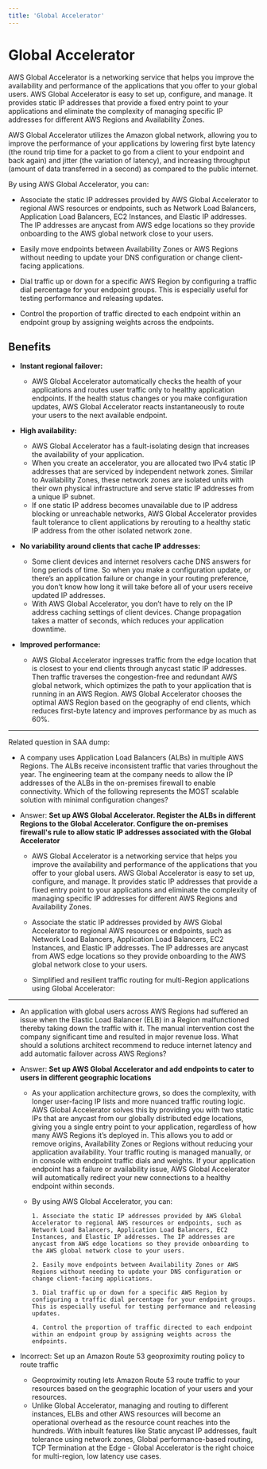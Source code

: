 ```yaml
---
title: 'Global Accelerator'
---
```

# Global Accelerator

AWS Global Accelerator is a networking service that helps you improve the availability and performance of the applications that you offer to your global users. AWS Global Accelerator is easy to set up, configure, and manage. It provides static IP addresses that provide a fixed entry point to your applications and eliminate the complexity of managing specific IP addresses for different AWS Regions and Availability Zones. 

AWS Global Accelerator utilizes the Amazon global network, allowing you to improve the performance of your applications by lowering first byte latency (the round trip time for a packet to go from a client to your endpoint and back again) and jitter (the variation of latency), and increasing throughput (amount of data transferred in a second) as compared to the public internet.

By using AWS Global Accelerator, you can:

- Associate the static IP addresses provided by AWS Global Accelerator to regional AWS resources or endpoints, such as Network Load Balancers, Application Load Balancers, EC2 Instances, and Elastic IP addresses. The IP addresses are anycast from AWS edge locations so they provide onboarding to the AWS global network close to your users.

- Easily move endpoints between Availability Zones or AWS Regions without needing to update your DNS configuration or change client-facing applications.

- Dial traffic up or down for a specific AWS Region by configuring a traffic dial percentage for your endpoint groups. This is especially useful for testing performance and releasing updates.

- Control the proportion of traffic directed to each endpoint within an endpoint group by assigning weights across the endpoints.
 
## Benefits

- **Instant regional failover:**
  - AWS Global Accelerator automatically checks the health of your applications and routes user traffic only to healthy application endpoints. If the health status changes or you make configuration updates, AWS Global Accelerator reacts instantaneously to route your users to the next available endpoint.

- **High availability:**
  - AWS Global Accelerator has a fault-isolating design that increases the availability of your application. 
  - When you create an accelerator, you are allocated two IPv4 static IP addresses that are serviced by independent network zones. Similar to Availability Zones, these network zones are isolated units with their own physical infrastructure and serve static IP addresses from a unique IP subnet.
  - If one static IP address becomes unavailable due to IP address blocking or unreachable networks, AWS Global Accelerator provides fault tolerance to client applications by rerouting to a healthy static IP address from the other isolated network zone.

- **No variability around clients that cache IP addresses:**
  - Some client devices and internet resolvers cache DNS answers for long periods of time. So when you make a configuration update, or there’s an application failure or change in your routing preference, you don’t know how long it will take before all of your users receive updated IP addresses.
  - With AWS Global Accelerator, you don’t have to rely on the IP address caching settings of client devices. Change propagation takes a matter of seconds, which reduces your application downtime.

- **Improved performance:**
  - AWS Global Accelerator ingresses traffic from the edge location that is closest to your end clients through anycast static IP addresses. Then traffic traverses the congestion-free and redundant AWS global network, which optimizes the path to your application that is running in an AWS Region. AWS Global Accelerator chooses the optimal AWS Region based on the geography of end clients, which reduces first-byte latency and improves performance by as much as 60%.

---

Related question in SAA dump:

- A company uses Application Load Balancers (ALBs) in multiple AWS Regions. The ALBs receive inconsistent traffic that varies throughout the year. The engineering team at the company needs to allow the IP addresses of the ALBs in the on-premises firewall to enable connectivity.
    Which of the following represents the MOST scalable solution with minimal configuration changes?

- Answer: **Set up AWS Global Accelerator. Register the ALBs in different Regions to the Global Accelerator. Configure the on-premises firewall's rule to allow static IP addresses associated with the Global Accelerator**
  
  - AWS Global Accelerator is a networking service that helps you improve the availability and performance of the applications that you offer to your global users. AWS Global Accelerator is easy to set up, configure, and manage. It provides static IP addresses that provide a fixed entry point to your applications and eliminate the complexity of managing specific IP addresses for different AWS Regions and Availability Zones.
 
  - Associate the static IP addresses provided by AWS Global Accelerator to regional AWS resources or endpoints, such as Network Load Balancers, Application Load Balancers, EC2 Instances, and Elastic IP addresses. The IP addresses are anycast from AWS edge locations so they provide onboarding to the AWS global network close to your users.
 
  - Simplified and resilient traffic routing for multi-Region applications using Global Accelerator:

---

- An application with global users across AWS Regions had suffered an issue when the Elastic Load Balancer (ELB) in a Region malfunctioned thereby taking down the traffic with it. The manual intervention cost the company significant time and resulted in major revenue loss.
    What should a solutions architect recommend to reduce internet latency and add automatic failover across AWS Regions?

- Answer: **Set up AWS Global Accelerator and add endpoints to cater to users in different geographic locations**

  - As your application architecture grows, so does the complexity, with longer user-facing IP lists and more nuanced traffic routing logic. AWS Global Accelerator solves this by providing you with two static IPs that are anycast from our globally distributed edge locations, giving you a single entry point to your application, regardless of how many AWS Regions it’s deployed in. This allows you to add or remove origins, Availability Zones or Regions without reducing your application availability. Your traffic routing is managed manually, or in console with endpoint traffic dials and weights. If your application endpoint has a failure or availability issue, AWS Global Accelerator will automatically redirect your new connections to a healthy endpoint within seconds.

  - By using AWS Global Accelerator, you can:

        1. Associate the static IP addresses provided by AWS Global Accelerator to regional AWS resources or endpoints, such as Network Load Balancers, Application Load Balancers, EC2 Instances, and Elastic IP addresses. The IP addresses are anycast from AWS edge locations so they provide onboarding to the AWS global network close to your users.

        2. Easily move endpoints between Availability Zones or AWS Regions without needing to update your DNS configuration or change client-facing applications.

        3. Dial traffic up or down for a specific AWS Region by configuring a traffic dial percentage for your endpoint groups. This is especially useful for testing performance and releasing updates.

        4. Control the proportion of traffic directed to each endpoint within an endpoint group by assigning weights across the endpoints.

- Incorrect: Set up an Amazon Route 53 geoproximity routing policy to route traffic
  - Geoproximity routing lets Amazon Route 53 route traffic to your resources based on the geographic location of your users and your resources.
  - Unlike Global Accelerator, managing and routing to different instances, ELBs and other AWS resources will become an operational overhead as the resource count reaches into the hundreds. With inbuilt features like Static anycast IP addresses, fault tolerance using network zones, Global performance-based routing, TCP Termination at the Edge - Global Accelerator is the right choice for multi-region, low latency use cases.
